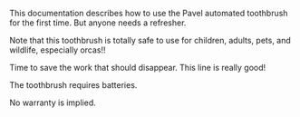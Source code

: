 This documentation describes how to use the Pavel automated toothbrush for the first time. But anyone needs a refresher.

Note that this toothbrush is totally safe to use for children, adults, pets, and wildlife, especially orcas!!

Time to save the work that should disappear. This line is really good!

The toothbrush requires batteries.

No warranty is implied.